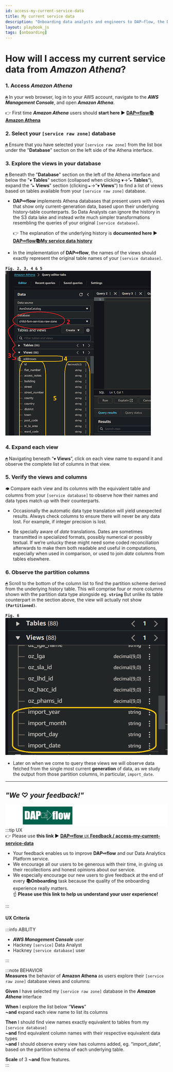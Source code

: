 ```yaml
---
id: access-my-current-service-data
title: My current service data
description: "Onboarding data analysts and engineers to DAP⇨flow, the Data Analytics Platform Airflow integration."
layout: playbook_js
tags: [onboarding]
---
```


# How will I access my current service data from ***Amazon Athena***?

### 1. Access ***Amazon Athena***
**`🖱`** In your web browser, log in to your AWS account, navigate to the ***AWS Management Console***, and open ***Amazon Athena***. 
   
👉 First time ***Amazon Athena*** users should **start here ►** **[DAP⇨flow📚Amazon Athena](../onboarding/access-my-Amazon-Athena-database)** 

### 2. Select your `[service raw zone]` database
**`🖱`** Ensure that you have selected your `[service raw zone]` from the list box under the "**Database**" section on the left side of the Athena interface.

### 3. Explore the views in your database
**`🖱`** Beneath the "**Database**" section on the left of the Athena interface and below the "**`▼` Tables**” section (collapsed when clicking **`▼`**→“**`►` Tables**”), expand the “**`►` Views**" section (clicking **`►`**→“**`▼` Views**”) to find a list of views based on tables available from your `[service raw zone]` database.

* **DAP⇨flow** implements Athena databases that present users with views that show only current-generation data, based upon their underlying history-table counterparts. So Data Analysts can ignore the history in the S3 data lake and instead write much simpler transformations resembling the queries of your original `[service database]`.  

   👉 The explanation of the underlying history is **documented here ►** **[DAP⇨flow📚My service data history](../onboarding/access-my-service-data-history)** 

* In the implementation of **DAP⇨flow**, the names of the views should exactly represent the original table names of your `[service database]`.

**`Fig. 2, 3, 4 & 5`** ![Fig. 2, 3, 4 & 5](../images/access-my-current-service-data-two-five.png)

### 4. Expand each view
**`🖱`** Navigating beneath “**`▼` Views**”, click on each view name to expand it and observe the complete list of columns in that view.

### 5. Verify the views and columns
**`👁`** Compare each view and its columns with the equivalent table and columns from your `[service database]` to observe how their names and data types match up with their counterparts.

* Occasionally the automatic data type translation will yield unexpected results. Always check columns to ensure there will never be any data lost. For example, if integer precision is lost.

* Be specially aware of *date* translations. Dates are sometimes transmitted in specialized formats, possibly numerical or possibly textual. If we’re unlucky these might need some coded reconciliation afterwards to make them both readable and useful in computations, especially when used in comparison, or used to join *date* columns from tables elsewhere.

### 6. Observe the partition columns
**`🖱`** Scroll to the bottom of the column list to find the partition scheme derived from the underlying history table. This will comprise four or more columns shown with the partition data type alongside eg. **`string`** But unlike its table counterpart in the section above, the view will actually not show **`(Partitioned)`**.

**`Fig. 6`** ![Fig. 6](../images/access-my-current-service-data-six.png)  

* Later on when we come to query these views we will observe data fetched from the single most current **generation** of data, as we study the output from those partition columns, in particular, `import_date`.


---
## ***"We* ♡ *your feedback!"***
![DAP⇨flow](../images/DAPairflowFLOWleft.png)  
:::tip UX  
👉 Please use **this link ►** [**DAP⇨flow** `UX` **Feedback / access-my-current-service-data**](https://docs.google.com/forms/d/e/1FAIpQLSdqeNyWIPMNBHEr-YSyxnXQ4ggTwJPkffMYgFaJ4hGEhIL6LA/viewform?usp=pp_url&entry.339550210=access-my-current-service-data)  
- Your feedback enables us to improve **DAP⇨flow** and our Data Analytics Platform service.  
- We encourage all our users to be generous with their time, in giving us their recollections and honest opinions about our service.  
- We especially encourage our new users to give feedback at the end of every **📚Onboarding** task because the quality of the onboarding experience really matters.  
☝ **Please use this link to help us understand your user experience!**  

:::

#### UX Criteria
:::info ABILITY  
* ***AWS Management Console*** user  
* Hackney `[service]` Data Analyst
* Hackney `[service database]` user

:::

:::note BEHAVIOR  
**Measures** the behavior of **Amazon Athena** as users explore their `[service raw zone]` database views and columns:  

**Given** I have selected my `[service raw zone]` database in the ***Amazon Athena*** interface  

**When** I explore the list below “**Views**”  
**~and** expand each view name to list its columns  

**Then** I should find view names exactly equivalent to tables from my `[service database]`  
**~and** find equivalent column names with their respective equivalent data types  
**~and** I should observe every view has columns added, eg. “import_date”, based on the partition schema of each underlying table.  

**Scale** of 3 **~and** flow features.  
:::
